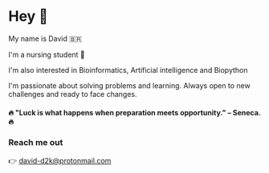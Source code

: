 # Hey 👋
My name is David 🇧🇷

I'm a nursing student 🧬

I'm also interested in Bioinformatics, Artificial intelligence and Biopython

I'm passionate about solving problems and learning. Always open to new
challenges and ready to face changes.


#### 🔥 "Luck is what happens when preparation meets opportunity." – Seneca.🔥


### Reach me out
   👉   david-d2k@protonmail.com

